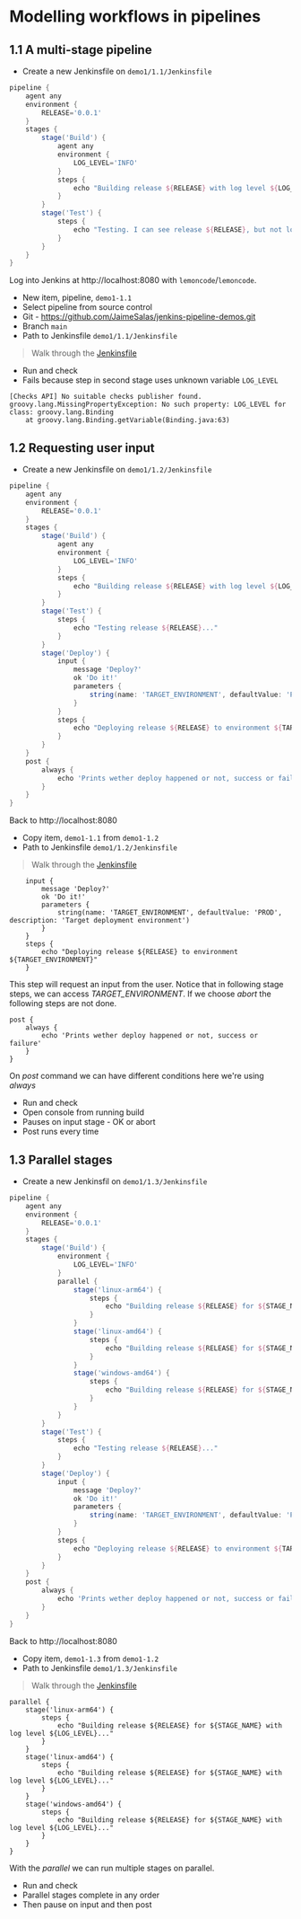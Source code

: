 # Modelling workflows in pipelines

## 1.1 A multi-stage pipeline

* Create a new Jenkinsfile on `demo1/1.1/Jenkinsfile`

```groovy
pipeline {
    agent any 
    environment {
        RELEASE='0.0.1'
    }
    stages {
        stage('Build') {
            agent any
            environment {
                LOG_LEVEL='INFO'
            }
            steps {
                echo "Building release ${RELEASE} with log level ${LOG_LEVEL}..."
            }
        }
        stage('Test') {
            steps {
                echo "Testing. I can see release ${RELEASE}, but not log level ${LOG_LEVEL}"
            }
        }
    }
}
```

Log into Jenkins at http://localhost:8080 with `lemoncode`/`lemoncode`.

- New item, pipeline, `demo1-1.1`
- Select pipeline from source control
- Git - https://github.com/JaimeSalas/jenkins-pipeline-demos.git
- Branch `main`
- Path to Jenkinsfile `demo1/1.1/Jenkinsfile`

> Walk through the [Jenkinsfile](./1.1/Jenkinsfile)

- Run and check 
- Fails because step in second stage uses unknown variable `LOG_LEVEL`

```
[Checks API] No suitable checks publisher found.
groovy.lang.MissingPropertyException: No such property: LOG_LEVEL for class: groovy.lang.Binding
	at groovy.lang.Binding.getVariable(Binding.java:63)
```

## 1.2 Requesting user input

* Create a new Jenkinsfile on `demo1/1.2/Jenkinsfile`

```groovy
pipeline {
    agent any
    environment {
        RELEASE='0.0.1'
    }
    stages {
        stage('Build') {
            agent any
            environment {
                LOG_LEVEL='INFO'
            }
            steps {
                echo "Building release ${RELEASE} with log level ${LOG_LEVEL}..."
            }
        }
        stage('Test') {
            steps {
                echo "Testing release ${RELEASE}..."
            }
        }
        stage('Deploy') {
            input {
                message 'Deploy?'
                ok 'Do it!'
                parameters {
                    string(name: 'TARGET_ENVIRONMENT', defaultValue: 'PROD', description: 'Target deployment environment')
                }
            }
            steps {
                echo "Deploying release ${RELEASE} to environment ${TARGET_ENVIRONMENT}"
            }
        }
    }
    post {
        always {
            echo 'Prints wether deploy happened or not, success or failure'
        }
    }
}
```

Back to http://localhost:8080

- Copy item, `demo1-1.1` from `demo1-1.2`
- Path to Jenkinsfile `demo1/1.2/Jenkinsfile`

> Walk through the [Jenkinsfile](./1.2/Jenkinsfile)

```
    input {
        message 'Deploy?'
        ok 'Do it!'
        parameters {
            string(name: 'TARGET_ENVIRONMENT', defaultValue: 'PROD', description: 'Target deployment environment')
        }
    }
    steps {
        echo "Deploying release ${RELEASE} to environment ${TARGET_ENVIRONMENT}"
    }
```

This step will request an input from the user. Notice that in following stage steps, we can access *TARGET_ENVIRONMENT*. If we choose _abort_ the following steps are not done.

```
post {
    always {
        echo 'Prints wether deploy happened or not, success or failure'
    }
}
```

On _post_ command we can have different conditions here we're using _always_

- Run and check
- Open console from running build
- Pauses on input stage - OK or abort
- Post runs every time

## 1.3 Parallel stages

* Create a new Jenkinsfil on `demo1/1.3/Jenkinsfile`

```groovy
pipeline {
    agent any
    environment {
        RELEASE='0.0.1'
    }
    stages {
        stage('Build') {
            environment {
                LOG_LEVEL='INFO'
            }
            parallel {
                stage('linux-arm64') {
                    steps {
                        echo "Building release ${RELEASE} for ${STAGE_NAME} with log level ${LOG_LEVEL}..."
                    }
                }
                stage('linux-amd64') {
                    steps {
                        echo "Building release ${RELEASE} for ${STAGE_NAME} with log level ${LOG_LEVEL}..."
                    }
                }
                stage('windows-amd64') {
                    steps {
                        echo "Building release ${RELEASE} for ${STAGE_NAME} with log level ${LOG_LEVEL}..."
                    }
                }
            }
        }
        stage('Test') {
            steps {
                echo "Testing release ${RELEASE}..."
            }
        }
        stage('Deploy') {
            input {
                message 'Deploy?'
                ok 'Do it!'
                parameters {
                    string(name: 'TARGET_ENVIRONMENT', defaultValue: 'PROD', description: 'Target deployment environment')
                }
            }
            steps {
                echo "Deploying release ${RELEASE} to environment ${TARGET_ENVIRONMENT}"
            }
        }
    }
    post {
        always {
            echo 'Prints wether deploy happened or not, success or failure'
        }
    }
}
```

Back to http://localhost:8080

- Copy item, `demo1-1.3` from `demo1-1.2`
- Path to Jenkinsfile `demo1/1.3/Jenkinsfile`

> Walk through the [Jenkinsfile](./1.3/Jenkinsfile)

```
parallel {
    stage('linux-arm64') {
        steps {
            echo "Building release ${RELEASE} for ${STAGE_NAME} with log level ${LOG_LEVEL}..."
        }
    }
    stage('linux-amd64') {
        steps {
            echo "Building release ${RELEASE} for ${STAGE_NAME} with log level ${LOG_LEVEL}..."
        }
    }
    stage('windows-amd64') {
        steps {
            echo "Building release ${RELEASE} for ${STAGE_NAME} with log level ${LOG_LEVEL}..."
        }
    }
}
```

With the _parallel_ we can run multiple stages on parallel.


- Run and check
- Parallel stages complete in any order
- Then pause on input and then post